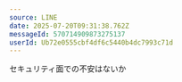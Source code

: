 ```yaml
---
source: LINE
date: 2025-07-20T09:31:38.762Z
messageId: 570714909873275137
userId: Ub72e0555cbf4df6c5440b4dc7993c71d
---
```


セキュリティ面での不安はないか